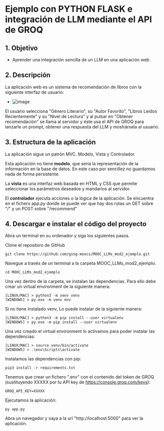 # Ejemplo con PYTHON FLASK e integración de LLM mediante el API de GROQ


## 1. Objetivo

- Aprender una integración sencilla de un LLM en una aplicación web

## 2. Descripción
La aplicación web es un sistema de recomendación de libros con la siguiente interfaz de usuario:
- ![image](https://github.com/user-attachments/assets/04e4bf67-fa14-4fc1-ae83-f0990f6aba6e)

El usuario selecciona "Género Literario", su "Autor Favorito", "Libros Leídos Recientemente" y su "Nivel de Lectura" y al pulsar en "Obtener recomendación" se llama al servidor y éste usa el API de GROQ para lanzarle un prompt, obtener una respuesta del LLM y mostrársela al usuario.

## 3. Estructura de la aplicación

La aplicación sigue un patrón MVC. Modelo, Vista y Controlador. 

Esta aplicación no tiene **modelo**, que sería la representación de la información en la base de datos. En este caso por sencillez no guardamos nada de forma persistente.

La **vista** es una interfaz web basada en HTML y CSS que permite seleccionar los parámetros deseados y mandarlos al servidor.

El **controlador** ejecuta acciones o la lógica de la aplicación. Se encuentra en el fichero app.py donde se puede ver que hay dos rutas un GET sobre "/" y un POST sobre "/recommend"

## 4. Descargar e instalar el código del proyecto

Abra un terminal en su ordenador y siga los siguientes pasos.

Clone el repositoro de GitHub
```
git clone https://github.com/ging-moocs/MOOC_LLMs_mod2_ejemplo.git
```

Navegue a través de un terminal a la carpeta MOOC_LLMs_mod2_ejemplo.
```
cd MOOC_LLMs_mod2_ejemplo
```

Una vez dentro de la carpeta, se instalan las dependencias. Para ello debe crear un virtual environment de la siguiente manera:

```
[LINUX/MAC] > python3 -m venv venv
[WINDOWS] > py.exe -m venv env
```

Si no tiene instalado venv, Lo puede instalar de la siguiente manera:

```
[LINUX/MAC] > python3 -m pip install --user virtualenv
[WINDOWS] > py.exe -m pip install --user virtualenv
```

Una vez creado el virtual environment lo activamos para poder instalar las dependencias:

```
[LINUX/MAC] > source venv/bin/activate
[WINDOWS] > .\env\Scripts\activate
```

Instalamos las dependencias con pip:

```
pip3 install -r requirements.txt 
```

Tenemos que crear un fichero ".env" con el contenido del token de GROQ (sustituyendo XXXXX por tu API key de https://console.groq.com/keys):
```
GROQ_API_KEY=XXXXX
```

Ejecutamos la aplicación:
```
py app.py
```

Abra un navegador y vaya a la url "http://localhost:5000" para ver la aplicación.



